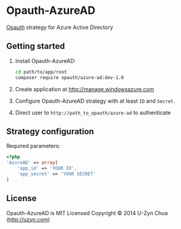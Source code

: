 Opauth-AzureAD
==============
[Opauth][1] strategy for Azure Active Directory

Getting started
----------------
1. Install Opauth-AzureAD:
   ```bash
   cd path/to/app/root
   composer require opauth/azure-ad:dev-1.0
   ```

2. Create application at http://manage.windowsazure.com

3. Configure Opauth-AzureAD strategy with at least `ID` and `Secret`.

4. Direct user to `http://path_to_opauth/azure-ad` to authenticate

Strategy configuration
----------------------

Required parameters:

```php
<?php
'AzureAD' => array(
	'app_id' => 'YOUR ID',
	'app_secret' => 'YOUR SECRET'
)
```

License
---------
Opauth-AzureAD is MIT Licensed
Copyright © 2014 U-Zyn Chua (http://uzyn.com)

[1]: https://github.com/opauth/opauth